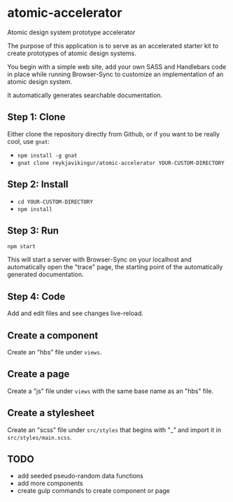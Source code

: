 # atomic-accelerator

Atomic design system prototype accelerator

The purpose of this application is to serve as an accelerated starter kit to create prototypes of atomic design systems.

You begin with a simple web site, add your own SASS and Handlebars code in place while running Browser-Sync
to customize an implementation of an atomic design system.

It automatically generates searchable documentation.

## Step 1: Clone

Either clone the repository directly from Github,
or if you want to be really cool, use `gnat`:

* `npm install -g gnat`
* `gnat clone reykjavikingur/atomic-accelerator YOUR-CUSTOM-DIRECTORY`

## Step 2: Install

* `cd YOUR-CUSTOM-DIRECTORY`
* `npm install`

## Step 3: Run

`npm start`

This will start a server with Browser-Sync on your localhost and automatically open the "trace" page,
the starting point of the automatically generated documentation.

## Step 4: Code

Add and edit files and see changes live-reload.

## Create a component

Create an "hbs" file under `views`.

## Create a page

Create a "js" file under `views` with the same base name as an "hbs" file.

## Create a stylesheet

Create an "scss" file under `src/styles` that begins with "_" and import it in `src/styles/main.scss`.

## TODO

* add seeded pseudo-random data functions
* add more components
* create gulp commands to create component or page
